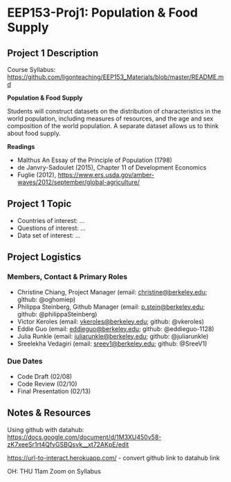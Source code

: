 # EEP153-Proj1: Population & Food Supply

## Project 1 Description

Course Syllabus: https://github.com/ligonteaching/EEP153_Materials/blob/master/README.md

**Population & Food Supply**

Students will construct datasets on the distribution of characteristics in the world population, including measures of resources, and the age and sex composition of the world population. A separate dataset allows us to think about food supply.


**Readings**
- Malthus An Essay of the Principle of Population (1798)
- de Janvry-Sadoulet (2015), Chapter 11 of Development Economics
- Fuglie (2012), https://www.ers.usda.gov/amber-waves/2012/september/global-agriculture/

## Project 1 Topic

- Countries of interest: ...
- Questions of interest: ...
- Data set of interest: ...

## Project Logistics
### Members, Contact & Primary Roles

- Christine Chiang, Project Manager (email: christine@berkeley.edu; github: @oghomiep)
- Philippa Steinberg, Github Manager (email: p.stein@berkeley.edu; github: @philippaSteinberg)
- Victor Keroles (email: vkeroles@berkeley.edu; github: @vkeroles)
- Eddie Guo (email: eddieguo@berkeley.edu; github: @eddieguo-1128)
- Julia Runkle (email: juliarunkle@berkeley.edu; github: @juliarunkle)
- Sreelekha Vedagiri (email: sreev1@berkeley.edu; github: @SreeV1)

### Due Dates
- Code Draft (02/08)
- Code Review (02/10)
- Final Presentation (02/13)


## Notes & Resources
Using github with datahub: https://docs.google.com/document/d/1M3XU450v58-zK7xeeSr1rt4QfyGSBQsvk__xt72AKpE/edit

https://url-to-interact.herokuapp.com/ - convert github link to datahub link

OH: THU 11am Zoom on Syllabus

